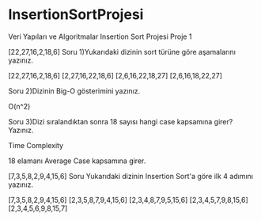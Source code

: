 # InsertionSortProjesi
Veri Yapıları ve Algoritmalar
Insertion Sort Projesi
Proje 1

[22,27,16,2,18,6]
Soru 1)Yukarıdaki dizinin sort türüne göre aşamalarını yazınız.

[22,27,16,2,18,6]
[2,27,16,22,18,6]
[2,6,16,22,18,27]
[2,6,16,18,22,27]

Soru 2)Dizinin Big-O gösterimini yazınız.

O(n^2)

Soru 3)Dizi sıralandıktan sonra 18 sayısı hangi case kapsamına girer? Yazınız.

Time Complexity

18 elamanı Average Case kapsamına girer.


[7,3,5,8,2,9,4,15,6]
Soru Yukarıdaki dizinin Insertion Sort'a göre ilk 4 adımını yazınız.

[7,3,5,8,2,9,4,15,6]
[2,3,5,8,7,9,4,15,6]
[2,3,4,8,7,9,5,15,6]
[2,3,4,5,7,9,8,15,6]
[2,3,4,5,6,9,8,15,7]

